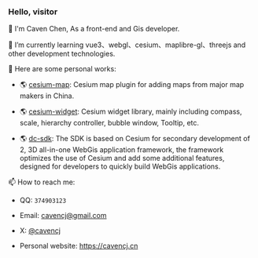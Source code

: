 ### Hello, visitor

🙌 I'm Caven Chen, As a front-end and Gis developer.

🌱 I’m currently learning vue3、webgl、cesium、maplibre-gl、threejs and other development technologies.

🔭 Here are some personal works:
  
   - 🌎 [cesium-map](https://github.com/dvgis/cesium-map): Cesium map plugin for adding maps from major map makers in China.

   - 🌎 [cesium-widget](https://github.com/dvgis/cesium-widget): Cesium widget library, mainly including compass, scale, hierarchy controller, bubble window, Tooltip, etc.
  
   - 🌎 [dc-sdk](https://github.com/dvgis/dc-sdk): The SDK is based on Cesium for secondary development of 2, 3D all-in-one WebGis application framework, the framework optimizes the use of Cesium and add some additional features, designed for developers to quickly build WebGis applications.
  
📫 How to reach me:

   - QQ: `374903123`
   
   - Email: cavencj@gmail.com
   
   - X: [@cavencj](https://twitter.com/cavencj)
   
   - Personal website: https://cavencj.cn

